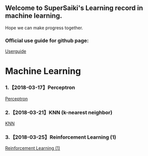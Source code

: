 ## Welcome to SuperSaiki's Learning record in machine learning.

Hope we can make progress together. 

### Official use guide for github page:

[Userguide](https://github.com/SuperSaiki/SuperSaiki.github.io/blob/master/Official%20direction%20for%20use.md)


# Machine Learning


### 1.【2018-03-17】Perceptron

[Perceptron](https://github.com/SuperSaiki/SuperSaiki.github.io/blob/master/Perceptron.md)

### 2.【2018-03-21】KNN (k-nearest neighbor)

[KNN](https://github.com/SuperSaiki/SuperSaiki.github.io/blob/master/KNN.md)

### 3.【2018-03-25】Reinforcement Learning (1)

[Reinforcement Learning (1)](https://github.com/SuperSaiki/SuperSaiki.github.io/blob/master/Reinforcement_Learning_01.md)

